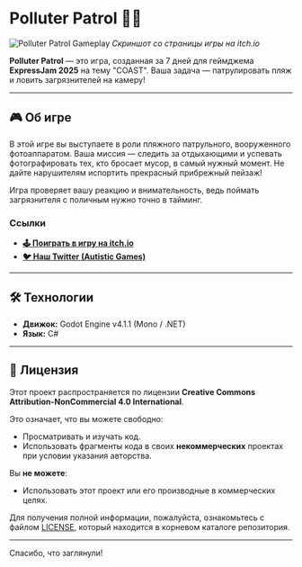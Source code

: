 # Polluter Patrol 📸🌊

![Polluter Patrol Gameplay](https://img.itch.zone/aW1nLzE2NjczNzg3LnBuZw==/original/QWO0E1.png)
_Скриншот со страницы игры на itch.io_

**Polluter Patrol** — это игра, созданная за 7 дней для геймджема **ExpressJam 2025** на тему "COAST". Ваша задача — патрулировать пляж и ловить загрязнителей на камеру!

---

## 🎮 Об игре

В этой игре вы выступаете в роли пляжного патрульного, вооруженного фотоаппаратом. Ваша миссия — следить за отдыхающими и успевать фотографировать тех, кто бросает мусор, в самый нужный момент. Не дайте нарушителям испортить прекрасный прибрежный пейзаж!

Игра проверяет вашу реакцию и внимательность, ведь поймать загрязнителя с поличным нужно точно в тайминг.

### Ссылки
* **[🕹️ Поиграть в игру на itch.io](https://satorish.itch.io/polluter-patrol)**
* **[🐦 Наш Twitter (Autistic Games)](https://x.com/_AutisticGames)**

---

## 🛠️ Технологии

* **Движок:** Godot Engine v4.1.1 (Mono / .NET)
* **Язык:** C#

---

## 📜 Лицензия

Этот проект распространяется по лицензии **Creative Commons Attribution-NonCommercial 4.0 International**.

Это означает, что вы можете свободно:
* Просматривать и изучать код.
* Использовать фрагменты кода в своих **некоммерческих** проектах при условии указания авторства.

Вы **не можете**:
* Использовать этот проект или его производные в коммерческих целях.

Для получения полной информации, пожалуйста, ознакомьтесь с файлом [LICENSE](LICENSE), который находится в корневом каталоге репозитория.

---

Спасибо, что заглянули!
